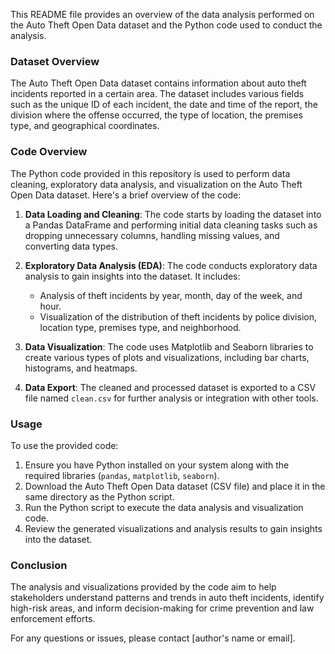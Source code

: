 

This README file provides an overview of the data analysis performed on the Auto Theft Open Data dataset and the Python code used to conduct the analysis.

### Dataset Overview

The Auto Theft Open Data dataset contains information about auto theft incidents reported in a certain area. The dataset includes various fields such as the unique ID of each incident, the date and time of the report, the division where the offense occurred, the type of location, the premises type, and geographical coordinates.

### Code Overview

The Python code provided in this repository is used to perform data cleaning, exploratory data analysis, and visualization on the Auto Theft Open Data dataset. Here's a brief overview of the code:

1. **Data Loading and Cleaning**: The code starts by loading the dataset into a Pandas DataFrame and performing initial data cleaning tasks such as dropping unnecessary columns, handling missing values, and converting data types.

2. **Exploratory Data Analysis (EDA)**: The code conducts exploratory data analysis to gain insights into the dataset. It includes:

   - Analysis of theft incidents by year, month, day of the week, and hour.
   - Visualization of the distribution of theft incidents by police division, location type, premises type, and neighborhood.

3. **Data Visualization**: The code uses Matplotlib and Seaborn libraries to create various types of plots and visualizations, including bar charts, histograms, and heatmaps.

4. **Data Export**: The cleaned and processed dataset is exported to a CSV file named `clean.csv` for further analysis or integration with other tools.

### Usage

To use the provided code:

1. Ensure you have Python installed on your system along with the required libraries (`pandas`, `matplotlib`, `seaborn`).
2. Download the Auto Theft Open Data dataset (CSV file) and place it in the same directory as the Python script.
3. Run the Python script to execute the data analysis and visualization code.
4. Review the generated visualizations and analysis results to gain insights into the dataset.

### Conclusion

The analysis and visualizations provided by the code aim to help stakeholders understand patterns and trends in auto theft incidents, identify high-risk areas, and inform decision-making for crime prevention and law enforcement efforts.

For any questions or issues, please contact [author's name or email].
